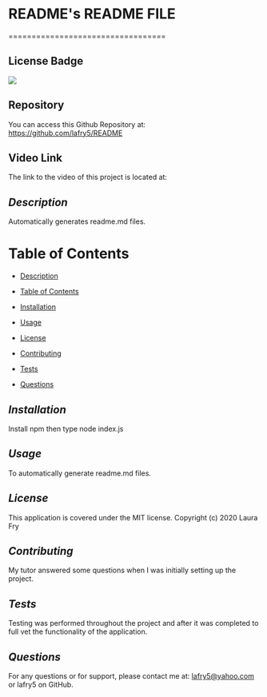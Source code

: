 # README's README FILE
==================================

## License Badge
![](https://img.shields.io/badge/license-MIT-blue)

## Repository
You can access this Github Repository at: https://github.com/lafry5/README

## Video Link
The link to the video of this project is located at: 


## *Description*
Automatically generates readme.md files.

# Table of Contents
* [Description](#description)
+ [Table of Contents](#table-of-contents)
- [Installation](#installation)
* [Usage](#usage)
+ [License](#license)
- [Contributing](#contributing)
* [Tests](#tests)
+ [Questions](#questions)

## *Installation*
Install npm then type node index.js

## *Usage*
To automatically generate readme.md files.

## *License*
This application is covered under the MIT license. Copyright (c) 2020 Laura Fry

## *Contributing*
My tutor answered some questions when I was initially setting up the project.

## *Tests*
Testing was performed throughout the project and after it was completed to full vet the functionality of the application.

## *Questions*
For any questions or for support, please contact me at: lafry5@yahoo.com or lafry5 on GitHub.


  